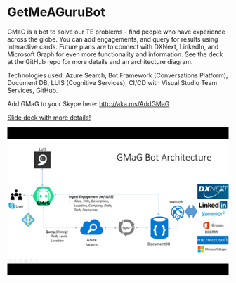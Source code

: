 # GetMeAGuruBot

GMaG is a bot to solve our TE problems - find people who have experience across the globe. You can add engagements, and query for results using interactive cards. Future plans are to connect with DXNext, LinkedIn, and Microsoft Graph for even more functionality and information. See the deck at the GitHub repo for more details and an architecture diagram.

Technologies used: Azure Search, Bot Framework (Conversations Platform), Document DB, LUIS (Cognitive Services), CI/CD with Visual Studio Team Services, GitHub.

Add GMaG to your Skype here: http://aka.ms/AddGMaG

[Slide deck with more details!](GetMeAGuru.pptx)

![alt text](GuruArch.png "GMaG Architecture")



